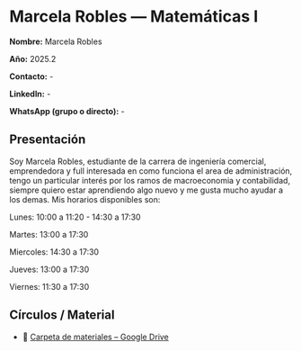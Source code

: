 # Marcela Robles — Matemáticas I

**Nombre:** Marcela Robles

**Año:** 2025.2

**Contacto:** -

**LinkedIn:** -

**WhatsApp (grupo o directo):** -

## Presentación

Soy Marcela Robles, estudiante de la carrera de ingeniería comercial, emprendedora y full interesada en como funciona el area de administración, tengo un particular interés por los ramos de macroeconomia y contabilidad, siempre quiero estar aprendiendo algo nuevo y me gusta mucho ayudar a los demas.
Mis horarios disponibles son: 

Lunes: 10:00 a 11:20 - 14:30 a 17:30

Martes: 13:00 a 17:30

Miercoles: 14:30 a 17:30

Jueves: 13:00 a 17:30

Viernes: 11:30 a 17:30


## Círculos / Material
- 📁 [Carpeta de materiales – Google Drive](https://drive.google.com/drive/folders/1hFArO8MEs2jUJ6haW8ZbF3nt2pFZ6dVW?usp=sharing)

